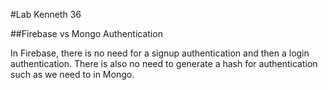 #Lab Kenneth 36

##Firebase vs Mongo Authentication

In Firebase, there is no need for a signup authentication and then a login authentication.
There is also no need to generate a hash for authentication such as we need to in Mongo.  
